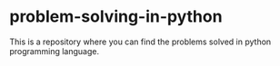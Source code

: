 # problem-solving-in-python
This is a repository where you can find the problems solved in python programming language.
